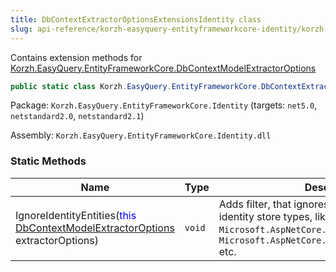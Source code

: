 ```yaml
---
title: DbContextExtractorOptionsExtensionsIdentity class
slug: api-reference/korzh-easyquery-entityframeworkcore-identity/korzh-easyquery-entityframeworkcore-namespace/dbcontextextractoroptionsextensionsidentity-class
---
```



Contains extension methods for [Korzh.EasyQuery.EntityFrameworkCore.DbContextModelExtractorOptions](/api-reference/korzh-easyquery-entityframeworkcore-relational/korzh-easyquery-entityframeworkcore-namespace/dbcontextmodelextractoroptions-class)
```csharp
public static class Korzh.EasyQuery.EntityFrameworkCore.DbContextExtractorOptionsExtensionsIdentity

```
Package: `Korzh.EasyQuery.EntityFrameworkCore.Identity` (targets: `net5.0`, `netstandard2.0`, `netstandard2.1`)

Assembly: `Korzh.EasyQuery.EntityFrameworkCore.Identity.dll`

### Static Methods

| Name | Type | Description | 
| --- | --- | --- | 
| IgnoreIdentityEntities(<span style='color: blue'>this</span> [DbContextModelExtractorOptions](/api-reference/korzh-easyquery-entityframeworkcore-relational/korzh-easyquery-entityframeworkcore-namespace/dbcontextmodelextractoroptions-class) extractorOptions) | `void` | Adds filter, that ignores all ASP.NET Core identity store types,  like `Microsoft.AspNetCore.Identity.IdentityUser'1`, `Microsoft.AspNetCore.Identity.IdentityRole'1` etc. |